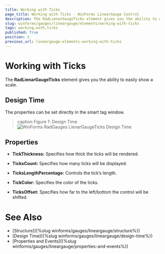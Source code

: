 ```yaml
---
title: Working with Ticks
page_title: Working with Ticks - WinForms LinearGauge Control
description: The RadLienarGaugeTicks element gives you the ability to easily show a scale.
slug: winforms/gauges/lineargauge/elements/working-with-ticks
tags: working,with,ticks
published: True
position: 2
previous_url: lineargauge-elements-working-with-ticks
---
```


# Working with Ticks
 
The __RadLienarGaugeTicks__ element gives you the ability to easily show a scale.

## Design Time

The properties can be set directly in the smart tag window.

>caption Figure 1: Design Time
![WinForms RadGauges LienarGaugeTicks Design Time](images/lineargauge-elements-working-with-ticks001.png)

## Properties

* __TickThickness:__ Specifies how thick the ticks will be rendered.

* __TicksCount:__ Specifies how many ticks will be displayed.

* __TicksLengthPercentage:__ Controls the tick’s length.

* __TickColor:__ Specifies the color of the ticks.

* __TicksOffset:__ Specifies how far to the left/bottom the control will be shifted.

# See Also

* [Structure]({%slug winforms/gauges/lineargauge/structure%})
* [Design Time]({%slug winforms/gauges/lineargauge/design-time%})
* [Properties and Events]({%slug winforms/gauges/lineargauge/properties-and-events%})
